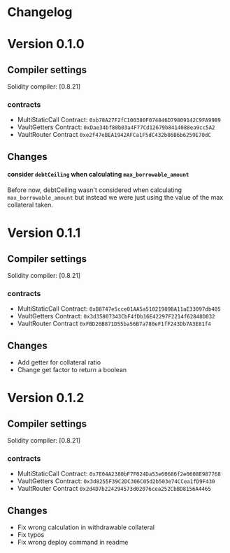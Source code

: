# Changelog

# Version 0.1.0

## Compiler settings

Solidity compiler: [0.8.21]

### contracts
- MultiStaticCall Contract: `0xb78A27F2fC100380F074846D79809142C9FA99B9`
- VaultGetters Contract:    `0xDae34bf80b03a4F77Cd12679b8414088ea9cc5A2`
- VaultRouter Contract     `0xe2f47eBEA1942AFCa1F5dC432b86B6b6259E70dC`

## Changes

#### consider `debtCeiling` when calculating `max_borrowable_amount`
Before now, debtCeiling wasn't considered when calculating `max_borrowable_amount` but instead we were just using the value of the max collateral taken.

# Version 0.1.1

## Compiler settings

Solidity compiler: [0.8.21]

### contracts
- MultiStaticCall Contract: `0xB8747e5cce01AA5a51021989BA11aE33097db485`
- VaultGetters Contract:    `0x3d35807343CbF4fDb16E42297F2214f62848D032`
- VaultRouter Contract     `0xFBD26B871D55ba56B7a780eF1fF243Db7A3E81f4`

## Changes
- Add getter for collateral ratio
- Change get factor to return a boolean

# Version 0.1.2

## Compiler settings

Solidity compiler: [0.8.21]

### contracts
- MultiStaticCall Contract: `0x7E04A2380bF7F024Da53e60686f2e0608E987768`
- VaultGetters Contract:    `0x3d8255F39C2DC306C05d2b503e74CCea1fD9F430`
- VaultRouter Contract     `0x2d4D7b224294573d02076cea252CbBD8156A4465`

## Changes
- Fix wrong calculation in withdrawable collateral
- Fix typos
- Fix wrong deploy command in readme